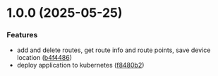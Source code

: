 # 1.0.0 (2025-05-25)


### Features

* add and delete routes, get route info and route points, save device location ([b4f4486](https://github.com/nicholasM95/head-of-tp-backend/commit/b4f4486e5c5feeb722ef9a82ec7af69511ec71bd))
* deploy application to kubernetes ([f8480b2](https://github.com/nicholasM95/head-of-tp-backend/commit/f8480b2e1d570ca0c7fd700db96050de9c250e58))
